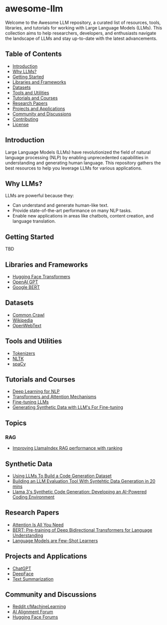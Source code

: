 # awesome-llm
Welcome to the Awesome LLM repository, a curated list of resources, tools, libraries, and tutorials for working with Large Language Models (LLMs). This collection aims to help researchers, developers, and enthusiasts navigate the landscape of LLMs and stay up-to-date with the latest advancements.


## Table of Contents
- [Introduction](#introduction)
- [Why LLMs?](#why-llms)
- [Getting Started](#getting-started)
- [Libraries and Frameworks](#libraries-and-frameworks)
- [Datasets](#datasets)
- [Tools and Utilities](#tools-and-utilities)
- [Tutorials and Courses](#tutorials-and-courses)
- [Research Papers](#research-papers)
- [Projects and Applications](#projects-and-applications)
- [Community and Discussions](#community-and-discussions)
- [Contributing](#contributing)
- [License](#license)

## Introduction
Large Language Models (LLMs) have revolutionized the field of natural language processing (NLP) by enabling unprecedented capabilities in understanding and generating human language. This repository gathers the best resources to help you leverage LLMs for various applications.

## Why LLMs?
LLMs are powerful because they:
- Can understand and generate human-like text.
- Provide state-of-the-art performance on many NLP tasks.
- Enable new applications in areas like chatbots, content creation, and language translation.

## Getting Started
TBD

## Libraries and Frameworks
- [Hugging Face Transformers](https://github.com/huggingface/transformers)
- [OpenAI GPT](https://github.com/openai/gpt-3)
- [Google BERT](https://github.com/google-research/bert)

## Datasets
- [Common Crawl](https://commoncrawl.org)
- [Wikipedia](https://en.wikipedia.org/wiki/Wikipedia:Database_download)
- [OpenWebText](https://skylion007.github.io/OpenWebTextCorpus)

## Tools and Utilities
- [Tokenizers](https://github.com/huggingface/tokenizers)
- [NLTK](https://www.nltk.org)
- [spaCy](https://spacy.io)

## Tutorials and Courses
- [Deep Learning for NLP](https://example.com)
- [Transformers and Attention Mechanisms](https://example.com)
- [Fine-tuning LLMs](https://example.com)
- [Generating Synthetic Data with LLM's For Fine-tuning](https://medium.com/@colemurray/generating-synthetic-data-with-llms-for-fine-tuning-7d93bf271794)

## Topics
### RAG
- [Improving LlamaIndex RAG performance with ranking](https://medium.com/@colemurray/enhancing-rag-with-baai-bge-reranker-a-comprehensive-guide-fe994ba9f82a)

## Synthetic Data
- [Using LLMs To Build a Code Generation Dataset](https://murraycole.com/posts/code-cleaning-with-llms)
- [Building an LLM Evaluation Tool With Syntehtic Data Generation in 20 mins](https://murraycole.com/posts/llm-evaluation-tool)
- [Llama 3's Synthetic Code Generation: Developing an AI-Powered Coding Environment](https://murraycole.com/posts/llama3-synthetic-data-generation)

## Research Papers
- [Attention Is All You Need](https://arxiv.org/abs/1706.03762)
- [BERT: Pre-training of Deep Bidirectional Transformers for Language Understanding](https://arxiv.org/abs/1810.04805)
- [Language Models are Few-Shot Learners](https://arxiv.org/abs/2005.14165)

## Projects and Applications
- [ChatGPT](https://github.com/openai/chatgpt)
- [DeepFace](https://github.com/serengil/deepface)
- [Text Summarization](https://github.com/example/text-summarization)

## Community and Discussions
- [Reddit r/MachineLearning](https://www.reddit.com/r/MachineLearning/)
- [AI Alignment Forum](https://www.alignmentforum.org)
- [Hugging Face Forums](https://discuss.huggingface.co)
